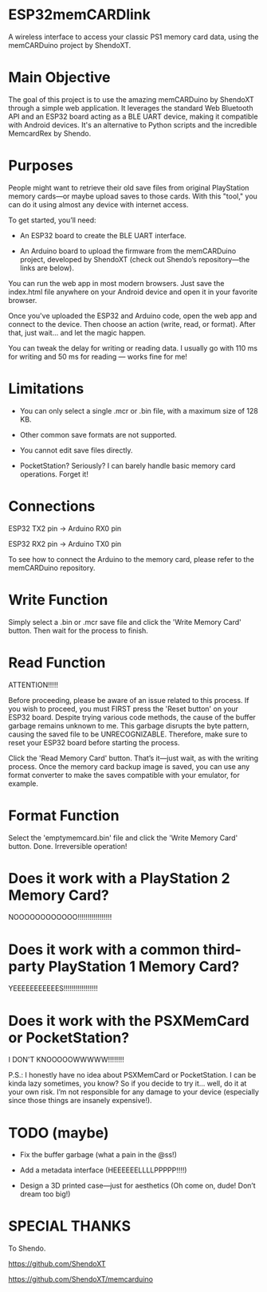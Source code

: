 # ESP32memCARDlink

A wireless interface to access your classic PS1 memory card data, using the memCARDuino project by ShendoXT.

# Main Objective

The goal of this project is to use the amazing memCARDuino by ShendoXT through a simple web application. It leverages the standard Web Bluetooth API and an ESP32 board acting as a BLE UART device, making it compatible with Android devices. It's an alternative to Python scripts and the incredible MemcardRex by Shendo.

# Purposes

People might want to retrieve their old save files from original PlayStation memory cards—or maybe upload saves to those cards. With this "tool," you can do it using almost any device with internet access.

To get started, you’ll need:

- An ESP32 board to create the BLE UART interface.

- An Arduino board to upload the firmware from the memCARDuino project, developed by ShendoXT (check out Shendo’s repository—the links are below).

You can run the web app in most modern browsers. Just save the index.html file anywhere on your Android device and open it in your favorite browser.

Once you've uploaded the ESP32 and Arduino code, open the web app and connect to the device. Then choose an action (write, read, or format). After that, just wait... and let the magic happen.


You can tweak the delay for writing or reading data. I usually go with 110 ms for writing and 50 ms for reading — works fine for me!


# Limitations

- You can only select a single .mcr or .bin file, with a maximum size of 128 KB.

- Other common save formats are not supported.

- You cannot edit save files directly.

- PocketStation? Seriously? I can barely handle basic memory card operations. Forget it!


# Connections

ESP32 TX2 pin → Arduino RX0 pin


ESP32 RX2 pin → Arduino TX0 pin


To see how to connect the Arduino to the memory card, please refer to the memCARDuino repository.



# Write Function

Simply select a .bin or .mcr save file and click the 'Write Memory Card' button. Then wait for the process to finish.


# Read Function

ATTENTION!!!!!

Before proceeding, please be aware of an issue related to this process. If you wish to proceed, you must FIRST press the 'Reset button' on your ESP32 board. Despite trying various code methods, the cause of the buffer garbage remains unknown to me. This garbage disrupts the byte pattern, causing the saved file to be UNRECOGNIZABLE. Therefore, make sure to reset your ESP32 board before starting the process.

Click the 'Read Memory Card' button. That’s it—just wait, as with the writing process. Once the memory card backup image is saved, you can use any format converter to make the saves compatible with your emulator, for example.


# Format Function

Select the 'emptymemcard.bin' file and click the 'Write Memory Card' button. Done. Irreversible operation!


# Does it work with a PlayStation 2 Memory Card?

NOOOOOOOOOOOO!!!!!!!!!!!!!!!!!

# Does it work with a common third-party PlayStation 1 Memory Card?

YEEEEEEEEEEES!!!!!!!!!!!!!!!!!

# Does it work with the PSXMemCard or PocketStation?

I DON'T KNOOOOOWWWWW!!!!!!!!

P.S.: I honestly have no idea about PSXMemCard or PocketStation. I can be kinda lazy sometimes, you know? So if you decide to try it… well, do it at your own risk. I’m not responsible for any damage to your device (especially since those things are insanely expensive!).

# TODO (maybe)

- Fix the buffer garbage (what a pain in the @ss!)

- Add a metadata interface (HEEEEEELLLLPPPPP!!!!)

- Design a 3D printed case—just for aesthetics (Oh come on, dude! Don’t dream too big!)

# SPECIAL THANKS

To Shendo.

https://github.com/ShendoXT

https://github.com/ShendoXT/memcarduino

